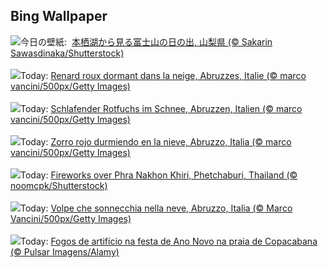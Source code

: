 ## Bing Wallpaper
![](https://www.bing.com/th?id=OHR.Sunrise2024_JA-JP1927003758_UHD.jpg&w=1000)今日の壁紙: &nbsp;[本栖湖から見る富士山の日の出, 山梨県 (© Sakarin Sawasdinaka/Shutterstock)](https://www.bing.com/th?id=OHR.Sunrise2024_JA-JP1927003758_UHD.jpg)
<br><br/>
![](https://www.bing.com/th?id=OHR.SleepingFox_FR-FR9573665261_UHD.jpg&w=1000)Today: [Renard roux dormant dans la neige, Abruzzes, Italie (© marco vancini/500px/Getty Images)](https://www.bing.com/th?id=OHR.SleepingFox_FR-FR9573665261_UHD.jpg)
<br><br/>
![](https://www.bing.com/th?id=OHR.SleepingFox_DE-DE0284095330_UHD.jpg&w=1000)Today: [Schlafender Rotfuchs im Schnee, Abruzzen, Italien (© marco vancini/500px/Getty Images)](https://www.bing.com/th?id=OHR.SleepingFox_DE-DE0284095330_UHD.jpg)
<br><br/>
![](https://www.bing.com/th?id=OHR.SleepingFox_ES-ES8416762367_UHD.jpg&w=1000)Today: [Zorro rojo durmiendo en la nieve, Abruzzo, Italia (© marco vancini/500px/Getty Images)](https://www.bing.com/th?id=OHR.SleepingFox_ES-ES8416762367_UHD.jpg)
<br><br/>
![](https://www.bing.com/th?id=OHR.ThailandNewYears_EN-GB2689906608_UHD.jpg&w=1000)Today: [Fireworks over Phra Nakhon Khiri, Phetchaburi, Thailand (© noomcpk/Shutterstock)](https://www.bing.com/th?id=OHR.ThailandNewYears_EN-GB2689906608_UHD.jpg)
<br><br/>
![](https://www.bing.com/th?id=OHR.SleepingFox_IT-IT1479703607_UHD.jpg&w=1000)Today: [Volpe che sonnecchia nella neve, Abruzzo, Italia (© Marco Vancini/500px/Getty Images)](https://www.bing.com/th?id=OHR.SleepingFox_IT-IT1479703607_UHD.jpg)
<br><br/>
![](https://www.bing.com/th?id=OHR.ReveillonBrazil_PT-BR9820187694_UHD.jpg&w=1000)Today: [Fogos de artifício na festa de Ano Novo na praia de Copacabana (© Pulsar Imagens/Alamy)](https://www.bing.com/th?id=OHR.ReveillonBrazil_PT-BR9820187694_UHD.jpg)
<br><br/>
